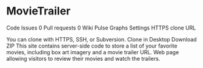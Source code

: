 # MovieTrailer
 Code
 Issues 0
 Pull requests 0
 Wiki
 Pulse
 Graphs
 Settings
HTTPS clone URL
	
You can clone with  HTTPS, SSH, or Subversion. 
 Clone in Desktop  Download ZIP
This site contains server-side code to store a list of your favorite movies, including box art imagery and a movie trailer URL. Web page allowing visitors to review their movies and watch the trailers. 
